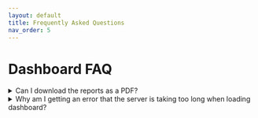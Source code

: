 ```yaml
---
layout: default
title: Frequently Asked Questions
nav_order: 5
---
```


# Dashboard FAQ

<details>
<summary>Can I download the reports as a PDF? </summary>
<p>
Yes. Go to...
</p>
</details>

<details>
<summary> Why am I getting an error that the server is taking too long when loading dashboard? </summary>

<p>
Apparent delays downloading from Dashboard's server can be caused by many things, but are often the result of antivirus software or a firewall used by your organization.  After checking with your own IT administrators, if you are still unable to download the dashboard, please ask the Dashboard Desk for assistance.
</p>
</details>
